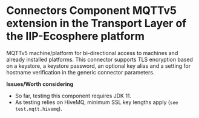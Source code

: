 # Connectors Component MQTTv5 extension in the Transport Layer of the IIP-Ecosphere platform

MQTTv5 machine/platform for bi-directional access to machines and already installed platforms. This connector supports TLS encryption based on a keystore, a keystore password, an optional key alias and a setting for hostname verification in the generic connector parameters. 

**Issues/Worth considering**
- So far, testing this component requires JDK 11.
- As testing relies on HiveMQ, minimum SSL key lengths apply (`see test.mqtt.hivemq`).
